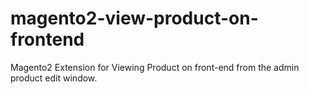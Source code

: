 # magento2-view-product-on-frontend
Magento2 Extension for Viewing Product on front-end from the admin product edit window.
